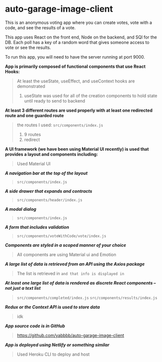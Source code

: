 # auto-garage-image-client

This is an anonymous voting app where you can create votes, vote with a code, and see the results of a vote. 

This app uses React on the front end, Node on the backend, and SQl for the DB. Each poll has a key of a random word that gives someone access to vote or see the results. 

To run this app, you will need to have the server running at port 9000. 

**App is primarily composed of functional components that use React Hooks:**

>  At least the useState, useEffect, and useContext hooks are demonstrated
>   1. useState was used for all of the creation components to hold state until ready to send to backend

**At least 3 different routes are used properly with at least one redirected route and one guarded route**

> the routes I used:
> `src/components/index.js`
> 1. 9 routes
> 2. redirect

**A UI framework (we have been using Material UI recently) is used that provides a layout and components including:**
>
> Used Material UI

***A navigation bar at the top of the layout***
>
> `src/components/index.js`

***A side drawer that expands and contracts***
>
> `src/components/header/index.js`

***A modal dialog***
>
> `src/components/index.js`

***A form that includes validation***
>
> `src/components/voteWithCode/vote/index.js`


***Components are styled in a scoped manner of your choice***
>
> All components are using Material ui and Emotion

***A large list of data is retrieved from an API using the Axios package***
>
> The list is retrieved in `` and that info is displayed in ``

***At least one large list of data is rendered as discrete React components – not just a text list***
>
> `src/components/completed/index.js`
> `src/components/results/index.js`

***Redux or the Context API is used to store data***
> 
> idk

***App source code is in GitHub***
>
> https://github.com/yabbbb/auto-garage-image-client

***App is deployed using Netlify or something similar***
>
> Used Heroku CLI to deploy and host